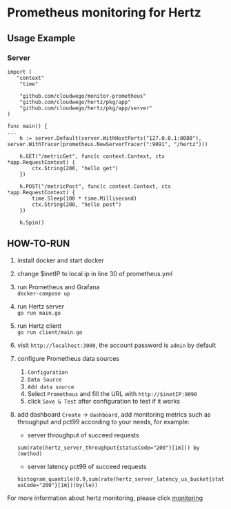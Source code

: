 # Prometheus monitoring for Hertz

## Usage Example

### Server

```
import (
   "context"
	"time"

	"github.com/cloudwego/monitor-prometheus"
	"github.com/cloudwego/hertz/pkg/app"
	"github.com/cloudwego/hertz/pkg/app/server"
)

func main() {
...
	h := server.Default(server.WithHostPorts("127.0.0.1:8080"), server.WithTracer(prometheus.NewServerTracer(":9091", "/hertz")))

	h.GET("/metricGet", func(c context.Context, ctx *app.RequestContext) {
		ctx.String(200, "hello get")
	})

	h.POST("/metricPost", func(c context.Context, ctx *app.RequestContext) {
		time.Sleep(100 * time.Millisecond)
		ctx.String(200, "hello post")
	})

	h.Spin()
```
## HOW-TO-RUN
1. install docker and start docker
2. change $inetIP to local ip in line 30 of prometheus.yml
3. run Prometheus and Grafana  
   `docker-compose up`
4. run Hertz server   
   `go run main.go`
5. run Hertz client  
   `go run client/main.go`
6. visit `http://localhost:3000`, the account password is `admin` by default
7. configure Prometheus data sources
   1. `Configuration`
   2. `Data Source`
   3. `Add data source`
   4. Select `Prometheus` and fill the URL with `http://$inetIP:9090` 
   5. click `Save & Test` after configuration to test if it works
8. add dashboard `Create` -> `dashboard`, add monitoring metrics such as throughput and pct99 according to your needs, for example:  
   
   - server throughput of succeed requests

   `sum(rate(hertz_server_throughput{statusCode="200"}[1m])) by (method)`
   
   - server latency pct99 of succeed requests

   `histogram_quantile(0.9,sum(rate(hertz_server_latency_us_bucket{statusCode="200"}[1m]))by(le))`

For more information about hertz monitoring, please click [monitoring](https://www.cloudwego.io/zh/docs/hertz/tutorials/framework-exten/monitor/)